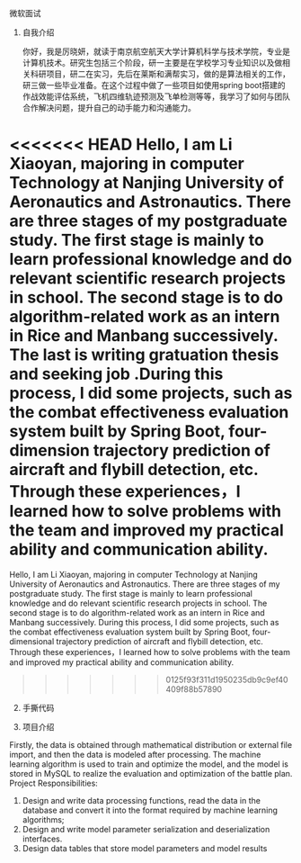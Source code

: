 微软面试

1. 自我介绍

   你好，我是厉晓妍，就读于南京航空航天大学计算机科学与技术学院，专业是计算机技术。研究生包括三个阶段，研一主要是在学校学习专业知识以及做相关科研项目，研二在实习，先后在莱斯和满帮实习，做的是算法相关的工作，研三做一些毕业准备。在这个过程中做了一些项目如使用spring boot搭建的作战效能评估系统，飞机四维轨迹预测及飞单检测等等，我学习了如何与团队合作解决问题，提升自己的动手能力和沟通能力。

<<<<<<< HEAD
   Hello, I am Li Xiaoyan, majoring in computer Technology at Nanjing University of Aeronautics and Astronautics. There are three stages of my postgraduate study. The first stage  is mainly to learn professional knowledge and do relevant scientific research projects in school. The second stage is to do algorithm-related work as an intern in Rice and Manbang successively. The last is writing gratuation thesis and seeking job .During this process, I did some projects, such as the combat effectiveness evaluation system built by Spring Boot, four-dimension trajectory prediction of aircraft and flybill detection, etc. Through these experiences，I learned how to solve problems with the team and improved my practical ability and communication ability.
=======
   Hello, I am Li Xiaoyan, majoring in computer Technology at Nanjing University of Aeronautics and Astronautics. There are three stages of my postgraduate study. The first stage  is mainly to learn professional knowledge and do relevant scientific research projects in school. The second stage is to do algorithm-related work as an intern in Rice and Manbang successively. During this process, I did some projects, such as the combat effectiveness evaluation system built by Spring Boot, four-dimensional trajectory prediction of aircraft and flybill detection, etc. Through these experiences，I learned how to solve problems with the team and improved my practical ability and communication ability.
>>>>>>> 0125f93f311d1950235db9c9ef40409f88b57890

2. 手撕代码

3. 项目介绍

Firstly, the data is obtained through mathematical distribution or external file import, and then the data is modeled after processing. The machine learning algorithm is used to train and optimize the model, and the model is stored in MySQL to realize the evaluation and optimization of the battle plan. Project Responsibilities:
1. Design and write data processing functions, read the data in the database and convert it into the format required by machine learning algorithms;
2. Design and write model parameter serialization and deserialization interfaces.
3. Design data tables that store model parameters and model results

